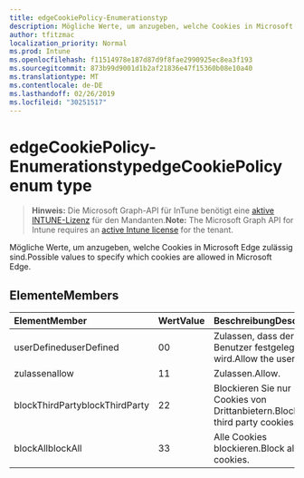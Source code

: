 ```yaml
---
title: edgeCookiePolicy-Enumerationstyp
description: Mögliche Werte, um anzugeben, welche Cookies in Microsoft Edge zulässig sind.
author: tfitzmac
localization_priority: Normal
ms.prod: Intune
ms.openlocfilehash: f11514978e187d87d9f8fae2990925ec8ea3f193
ms.sourcegitcommit: 873b99d9001d1b2af21836e47f15360b08e10a40
ms.translationtype: MT
ms.contentlocale: de-DE
ms.lasthandoff: 02/26/2019
ms.locfileid: "30251517"
---
```

# <a name="edgecookiepolicy-enum-type"></a><span data-ttu-id="e0e99-103">edgeCookiePolicy-Enumerationstyp</span><span class="sxs-lookup"><span data-stu-id="e0e99-103">edgeCookiePolicy enum type</span></span>

> <span data-ttu-id="e0e99-104">**Hinweis:** Die Microsoft Graph-API für InTune benötigt eine [aktive INTUNE-Lizenz](https://go.microsoft.com/fwlink/?linkid=839381) für den Mandanten.</span><span class="sxs-lookup"><span data-stu-id="e0e99-104">**Note:** The Microsoft Graph API for Intune requires an [active Intune license](https://go.microsoft.com/fwlink/?linkid=839381) for the tenant.</span></span>

<span data-ttu-id="e0e99-105">Mögliche Werte, um anzugeben, welche Cookies in Microsoft Edge zulässig sind.</span><span class="sxs-lookup"><span data-stu-id="e0e99-105">Possible values to specify which cookies are allowed in Microsoft Edge.</span></span>

## <a name="members"></a><span data-ttu-id="e0e99-106">Elemente</span><span class="sxs-lookup"><span data-stu-id="e0e99-106">Members</span></span>
|<span data-ttu-id="e0e99-107">Element</span><span class="sxs-lookup"><span data-stu-id="e0e99-107">Member</span></span>|<span data-ttu-id="e0e99-108">Wert</span><span class="sxs-lookup"><span data-stu-id="e0e99-108">Value</span></span>|<span data-ttu-id="e0e99-109">Beschreibung</span><span class="sxs-lookup"><span data-stu-id="e0e99-109">Description</span></span>|
|:---|:---|:---|
|<span data-ttu-id="e0e99-110">userDefined</span><span class="sxs-lookup"><span data-stu-id="e0e99-110">userDefined</span></span>|<span data-ttu-id="e0e99-111">0</span><span class="sxs-lookup"><span data-stu-id="e0e99-111">0</span></span>|<span data-ttu-id="e0e99-112">Zulassen, dass der Benutzer festgelegt wird.</span><span class="sxs-lookup"><span data-stu-id="e0e99-112">Allow the user to set.</span></span>|
|<span data-ttu-id="e0e99-113">zulassen</span><span class="sxs-lookup"><span data-stu-id="e0e99-113">allow</span></span>|<span data-ttu-id="e0e99-114">1</span><span class="sxs-lookup"><span data-stu-id="e0e99-114">1</span></span>|<span data-ttu-id="e0e99-115">Zulassen.</span><span class="sxs-lookup"><span data-stu-id="e0e99-115">Allow.</span></span>|
|<span data-ttu-id="e0e99-116">blockThirdParty</span><span class="sxs-lookup"><span data-stu-id="e0e99-116">blockThirdParty</span></span>|<span data-ttu-id="e0e99-117">2</span><span class="sxs-lookup"><span data-stu-id="e0e99-117">2</span></span>|<span data-ttu-id="e0e99-118">Blockieren Sie nur Cookies von Drittanbietern.</span><span class="sxs-lookup"><span data-stu-id="e0e99-118">Block only third party cookies.</span></span>|
|<span data-ttu-id="e0e99-119">blockAll</span><span class="sxs-lookup"><span data-stu-id="e0e99-119">blockAll</span></span>|<span data-ttu-id="e0e99-120">3</span><span class="sxs-lookup"><span data-stu-id="e0e99-120">3</span></span>|<span data-ttu-id="e0e99-121">Alle Cookies blockieren.</span><span class="sxs-lookup"><span data-stu-id="e0e99-121">Block all cookies.</span></span>|



